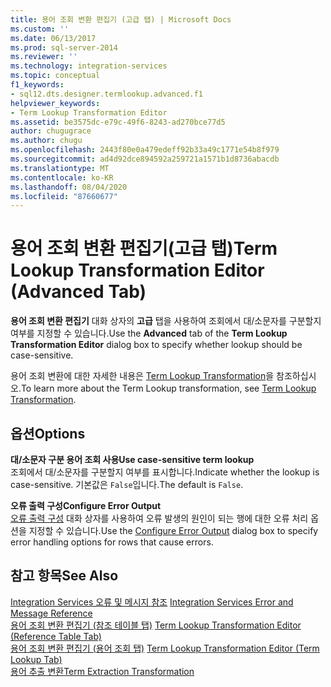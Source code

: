 ```yaml
---
title: 용어 조회 변환 편집기 (고급 탭) | Microsoft Docs
ms.custom: ''
ms.date: 06/13/2017
ms.prod: sql-server-2014
ms.reviewer: ''
ms.technology: integration-services
ms.topic: conceptual
f1_keywords:
- sql12.dts.designer.termlookup.advanced.f1
helpviewer_keywords:
- Term Lookup Transformation Editor
ms.assetid: be3575dc-e79c-49f6-8243-ad270bce77d5
author: chugugrace
ms.author: chugu
ms.openlocfilehash: 2443f80e0a479edeff92b33a49c1771e54b8f979
ms.sourcegitcommit: ad4d92dce894592a259721a1571b1d8736abacdb
ms.translationtype: MT
ms.contentlocale: ko-KR
ms.lasthandoff: 08/04/2020
ms.locfileid: "87660677"
---
```

# <a name="term-lookup-transformation-editor-advanced-tab"></a><span data-ttu-id="3307c-102">용어 조회 변환 편집기(고급 탭)</span><span class="sxs-lookup"><span data-stu-id="3307c-102">Term Lookup Transformation Editor (Advanced Tab)</span></span>
  <span data-ttu-id="3307c-103">**용어 조회 변환 편집기** 대화 상자의 **고급** 탭을 사용하여 조회에서 대/소문자를 구분할지 여부를 지정할 수 있습니다.</span><span class="sxs-lookup"><span data-stu-id="3307c-103">Use the **Advanced** tab of the **Term Lookup Transformation Editor** dialog box to specify whether lookup should be case-sensitive.</span></span>  
  
 <span data-ttu-id="3307c-104">용어 조회 변환에 대한 자세한 내용은 [Term Lookup Transformation](data-flow/transformations/lookup-transformation.md)을 참조하십시오.</span><span class="sxs-lookup"><span data-stu-id="3307c-104">To learn more about the Term Lookup transformation, see [Term Lookup Transformation](data-flow/transformations/lookup-transformation.md).</span></span>  
  
## <a name="options"></a><span data-ttu-id="3307c-105">옵션</span><span class="sxs-lookup"><span data-stu-id="3307c-105">Options</span></span>  
 <span data-ttu-id="3307c-106">**대/소문자 구분 용어 조회 사용**</span><span class="sxs-lookup"><span data-stu-id="3307c-106">**Use case-sensitive term lookup**</span></span>  
 <span data-ttu-id="3307c-107">조회에서 대/소문자를 구분할지 여부를 표시합니다.</span><span class="sxs-lookup"><span data-stu-id="3307c-107">Indicate whether the lookup is case-sensitive.</span></span> <span data-ttu-id="3307c-108">기본값은 `False`입니다.</span><span class="sxs-lookup"><span data-stu-id="3307c-108">The default is `False`.</span></span>  
  
 <span data-ttu-id="3307c-109">**오류 출력 구성**</span><span class="sxs-lookup"><span data-stu-id="3307c-109">**Configure Error Output**</span></span>  
 <span data-ttu-id="3307c-110">[오류 출력 구성](../../2014/integration-services/configure-error-output.md) 대화 상자를 사용하여 오류 발생의 원인이 되는 행에 대한 오류 처리 옵션을 지정할 수 있습니다.</span><span class="sxs-lookup"><span data-stu-id="3307c-110">Use the [Configure Error Output](../../2014/integration-services/configure-error-output.md) dialog box to specify error handling options for rows that cause errors.</span></span>  
  
## <a name="see-also"></a><span data-ttu-id="3307c-111">참고 항목</span><span class="sxs-lookup"><span data-stu-id="3307c-111">See Also</span></span>  
 <span data-ttu-id="3307c-112">[Integration Services 오류 및 메시지 참조](../../2014/integration-services/integration-services-error-and-message-reference.md) </span><span class="sxs-lookup"><span data-stu-id="3307c-112">[Integration Services Error and Message Reference](../../2014/integration-services/integration-services-error-and-message-reference.md) </span></span>  
 <span data-ttu-id="3307c-113">[용어 조회 변환 편집기 &#40;참조 테이블 탭&#41;](../../2014/integration-services/term-lookup-transformation-editor-reference-table-tab.md) </span><span class="sxs-lookup"><span data-stu-id="3307c-113">[Term Lookup Transformation Editor &#40;Reference Table Tab&#41;](../../2014/integration-services/term-lookup-transformation-editor-reference-table-tab.md) </span></span>  
 <span data-ttu-id="3307c-114">[용어 조회 변환 편집기 &#40;용어 조회 탭&#41;](../../2014/integration-services/term-lookup-transformation-editor-term-lookup-tab.md) </span><span class="sxs-lookup"><span data-stu-id="3307c-114">[Term Lookup Transformation Editor &#40;Term Lookup Tab&#41;](../../2014/integration-services/term-lookup-transformation-editor-term-lookup-tab.md) </span></span>  
 [<span data-ttu-id="3307c-115">용어 추출 변환</span><span class="sxs-lookup"><span data-stu-id="3307c-115">Term Extraction Transformation</span></span>](data-flow/transformations/term-extraction-transformation.md)  
  
  
